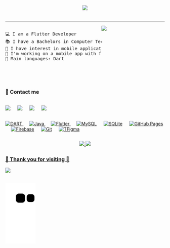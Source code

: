 <div align="center">
<img src="https://readme-typing-svg.herokuapp.com?font=Architects+Daughter&color=7AF79A&size=30&lines=Hey!+I'm+Melisa!;I'm+a+Flutter+Developer..."><img/>
</div>

<br>

<hr>


<img align='right' src='https://github.com/Rishit-dagli/Rishit-dagli/blob/master/images/octocat-anime.gif' width='200'>

<pre>

💻 I am a Flutter Developer
📚 I have a Bachelors in Computer Technology and Information Systems
📝 I have interest in mobile application with Kotlin
🔭 I'm working on a mobile app with flutter
🌟 Main languages: Dart

</pre>

<br>
<br>

<h3>📱 Contact me</h3>
<br>	
<a target="_blank" href="https://www.linkedin.com/in/melisaakyoll1509/"><img src="https://img.shields.io/badge/-LinkedIn-0077B5?style=for-the-badge&logo=Linkedin&logoColor=white"></img></a>
&emsp;
<a target="_blank" href="mailto:melisaakyol3994@gmail.com"
><img src="https://img.shields.io/badge/-Gmail-D14836?style=for-the-badge&logo=Gmail&logoColor=white"></img></a>
&emsp;
<a target="_blank" href="https://twitter.com/lightofsptember"><img src="https://img.shields.io/badge/-Twitter-1DA1F2?style=for-the-badge&logo=Twitter&logoColor=white"></img></a>
&emsp;
<a target="_blank" href="https://medium.com/@melisaakyoll"><img src="https://img.shields.io/badge/Medium-12100E?style=for-the-badge&logo=medium&logoColor=white"></img></a>
<br>

##

<p align="left"> 
  <a href="https://dart.dev/">
    <img alt="DART" src="https://img.shields.io/badge/Dart-0175C2?style=for-the-badge&logo=dart&logoColor=white"/>
  </a>
  &emsp;
<a href="https://www.java.com/en/">
    <img alt="Java" src="https://img.shields.io/badge/Java-ED8B00?style=for-the-badge&logo=java&logoColor=white"/>
  </a>
&emsp;
  <a href="https://flutter.dev/" target="_blank"> 
     <img alt="Flutter" src="https://img.shields.io/badge/Flutter-02569B?style=for-the-badge&logo=flutter&logoColor=white">
   </a>
    &emsp;
    <a href="https://www.mysql.com/"><img alt="MySQL" src="https://img.shields.io/badge/MySQL-00000F?style=for-the-badge&logo=mysql&logoColor=white"></a>
  &emsp;
    <a href="https://www.sqlite.org/"><img alt="SQLite" src ="https://img.shields.io/badge/SQLite-07405E?style=for-the-badge&logo=sqlite&logoColor=white"/></a>
  &emsp;
    <a href="https://www.github.com"><img alt="GitHub Pages" src="https://img.shields.io/badge/GitHub-100000?style=for-the-badge&logo=github&logoColor=white"></a>
  &emsp;
<a href="https://firebase.google.com/"><img alt="Firebase" src ="https://img.shields.io/badge/firebase-ffca28?style=for-the-badge&logo=firebase&logoColor=black"></a>
 &emsp;
    <a href="#"><img alt="Git" src="https://img.shields.io/badge/Git-F05032?style=for-the-badge&logo=git&logoColor=white"></a>
&emsp;
     <a href="#"><img alt="TFigma" src="https://img.shields.io/badge/Figma-F24E1E?style=for-the-badge&logo=figma&logoColor=white"></a>
</p>

##

<div align="center">
  <a href="https://github.com/melisakyoll">
  <img height="180em" src="https://github-readme-stats.vercel.app/api?username=melisakyoll&show_icons=true&theme=dracula&include_all_commits=true&count_private=true"/>
  <img height="180em" src="https://github-readme-stats.vercel.app/api/top-langs/?username=melisakyoll&layout=compact&langs_count=7&theme=dracula"/>
</div>

##

<h3>🙏 Thank you for visiting 🙏</h3>
<img src="https://profile-counter.glitch.me/Ahmad-shaikh575/count.svg">

##
  
![Snake animation](https://github.com/melisakyoll/melisakyoll/blob/output/github-contribution-grid-snake.svg)
